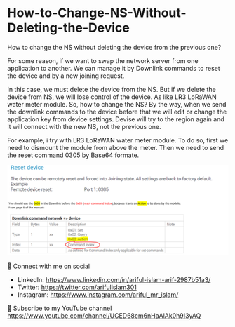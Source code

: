 # How-to-Change-NS-Without-Deleting-the-Device

How to change the NS without deleting the device from the previous one?

For some reason, if we want to swap the network server from one application to another. We can manage it by Downlink commands to reset the device and by a new joining request.

In this case, we must delete the device from the NS. But if we delete the device from NS, we will lose control of the device. As like LR3 LoRaWAN water meter module. 
So, how to change the NS? 
By the way, when we send the downlink commands to the device before that we will edit or change the application key from device settings. 
Devise will try to the region again and it will connect with the new NS, not the previous one.

For example,  i try with LR3 LoRaWAN water meter module. To do so, first we need to dismount the module from above the meter. 
Then we need to send the reset command 0305 by Base64 formate. 

<img src= "screenshot.png" width=800>


🚩 Connect with me on social
- LinkedIn: https://www.linkedin.com/in/ariful-islam-arif-2987b51a3/
- Twitter: https://twitter.com/arifulislam301
- Instagram: https://www.instagram.com/ariful_mr_islam/

🔔 Subscribe to my YouTube channel
https://www.youtube.com/channel/UCED68cm6nHaAlAk0h9I3yAQ
